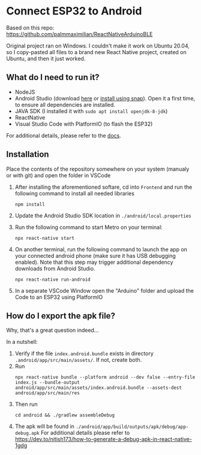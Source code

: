 # Connect ESP32 to Android

Based on this repo: https://github.com/palmmaximilian/ReactNativeArduinoBLE

Original project ran on Windows. I couldn't make it work on Ubuntu 20.04, so I copy-pasted all files to a brand new React Native project, created on Ubuntu, and then it just worked.


## What do I need to run it?
* NodeJS
* Android Studio (download [here](https://developer.android.com/studio) or [install using snap](https://snapcraft.io/android-studio)). Open it a first time, to ensure all dependencies are installed.
* JAVA SDK (I installed it with `sudo apt install openjdk-8-jdk`)
* ReactNative
* Visual Studio Code with PlatformIO (to flash the ESP32)

For additional details, please refer to the [docs](https://reactnative.dev/docs/environment-setup).

## Installation
Place the contents of the repository somewhere on your system (manualy or with git) and open the folder in VSCode

1. After installing the aforementioned softare, cd into `Frontend` and run the following command to install all needed libraries
    ```
    npm install
    ```
2. Update the Android Studio SDK location in `./android/local.properties`

3. Run the following command to start Metro on your terminal:
    ```
    npx react-native start
    ```  
4. On another terminal, run the following command to launch the app on your connected android phone (make sure it has USB debugging enabled). Note that this step may trigger additional dependency downloads from Android Studio.
    ```
    npx react-native run-android
    ```
5. In a separate VSCode Window open the "Arduino" folder and upload the Code to an ESP32 using PlatformIO

## How do I export the apk file?
Why, that's a great question indeed...

In a nutshell:
1. Verify if the file `index.android.bundle` exists in directory `.android/app/src/main/assets/`. If not, create both.
2. Run
    ```
    npx react-native bundle --platform android --dev false --entry-file index.js --bundle-output android/app/src/main/assets/index.android.bundle --assets-dest android/app/src/main/res
    ```
3. Then run
    ```
    cd android && ./gradlew assembleDebug
    ```
4. The apk will be found in `./android/app/build/outputs/apk/debug/app-debug.apk`
For additional details please refer to https://dev.to/nitish173/how-to-generate-a-debug-apk-in-react-native-1gdg


